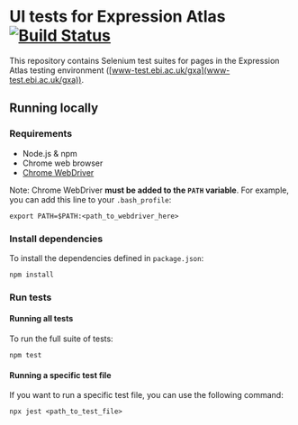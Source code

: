 # UI tests for Expression Atlas [![Build Status](https://travis-ci.org/ebi-gene-expression-group/atlas-ui-tests.svg?branch=master)](https://travis-ci.org/ebi-gene-expression-group/atlas-ui-tests)

This repository contains Selenium test suites for pages in the Expression Atlas testing environment ([www-test.ebi.ac.uk/gxa](www-test.ebi.ac.uk/gxa)).

## Running locally

### Requirements

- Node.js & npm
- Chrome web browser
- [Chrome WebDriver](http://chromedriver.chromium.org/downloads)

Note: Chrome WebDriver **must be added to the `PATH` variable**. For example, you can add this line to your `.bash_profile`:

```
export PATH=$PATH:<path_to_webdriver_here>
```

### Install dependencies

To install the dependencies defined in `package.json`:

```
npm install
```

### Run tests

#### Running all tests
To run the full suite of tests:

```
npm test
```

#### Running a specific test file
If you want to run a specific test file, you can use the following command:

```
npx jest <path_to_test_file>
```

